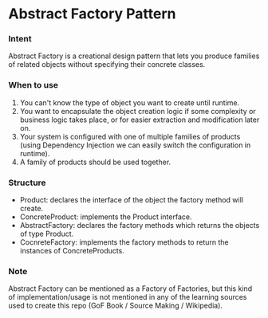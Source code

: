 # Abstract Factory Pattern

### Intent

Abstract Factory is a creational design pattern that lets you produce families of related objects without specifying their concrete classes.

### When to use

1. You can't know the type of object you want to create until runtime.
2. You want to encapsulate the object creation logic if some complexity or business logic takes place, or for easier extraction and modification later on.
3. Your system is configured with one of multiple families of products (using Dependency Injection we can easily switch the configuration in runtime).
4. A family of products should be used together.

### Structure

- Product: declares the interface of the object the factory method will create.
- ConcreteProduct: implements the Product interface.
- AbstractFactory: declares the factory methods which returns the objects of type Product.
- CocnreteFactory: implements the factory methods to return the instances of ConcreteProducts.

### Note

Abstract Factory can be mentioned as a Factory of Factories, but this kind of implementation/usage is not mentioned in any of the learning sources used to create this repo (GoF Book / Source Making / Wikipedia).
